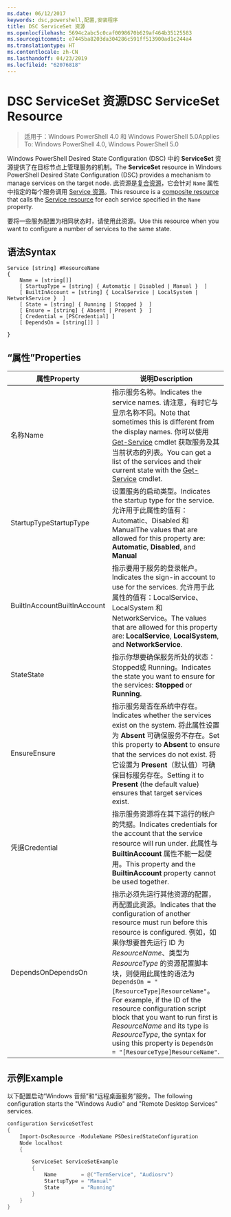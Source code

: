 ```yaml
---
ms.date: 06/12/2017
keywords: dsc,powershell,配置,安装程序
title: DSC ServiceSet 资源
ms.openlocfilehash: 5694c2abc5c0caf0098670b629af464b35125583
ms.sourcegitcommit: e7445ba8203da304286c591ff513900ad1c244a4
ms.translationtype: HT
ms.contentlocale: zh-CN
ms.lasthandoff: 04/23/2019
ms.locfileid: "62076818"
---
```

# <a name="dsc-serviceset-resource"></a><span data-ttu-id="1ba1a-103">DSC ServiceSet 资源</span><span class="sxs-lookup"><span data-stu-id="1ba1a-103">DSC ServiceSet Resource</span></span>

> <span data-ttu-id="1ba1a-104">适用于：Windows PowerShell 4.0 和 Windows PowerShell 5.0</span><span class="sxs-lookup"><span data-stu-id="1ba1a-104">Applies To: Windows PowerShell 4.0, Windows PowerShell 5.0</span></span>

<span data-ttu-id="1ba1a-105">Windows PowerShell Desired State Configuration (DSC) 中的 **ServiceSet** 资源提供了在目标节点上管理服务的机制。</span><span class="sxs-lookup"><span data-stu-id="1ba1a-105">The **ServiceSet** resource in Windows PowerShell Desired State Configuration (DSC) provides a mechanism to manage services on the target node.</span></span> <span data-ttu-id="1ba1a-106">此资源是[复合资源](../../../resources/authoringResourceComposite.md)，它会针对 `Name` 属性中指定的每个服务调用 [Service 资源](serviceResource.md)。</span><span class="sxs-lookup"><span data-stu-id="1ba1a-106">This resource is a [composite resource](../../../resources/authoringResourceComposite.md) that calls the [Service resource](serviceResource.md) for each service specified in the `Name` property.</span></span>

<span data-ttu-id="1ba1a-107">要将一些服务配置为相同状态时，请使用此资源。</span><span class="sxs-lookup"><span data-stu-id="1ba1a-107">Use this resource when you want to configure a number of services to the same state.</span></span>

## <a name="syntax"></a><span data-ttu-id="1ba1a-108">语法</span><span class="sxs-lookup"><span data-stu-id="1ba1a-108">Syntax</span></span>

```
Service [string] #ResourceName
{
    Name = [string[]]
    [ StartupType = [string] { Automatic | Disabled | Manual }  ]
    [ BuiltInAccount = [string] { LocalService | LocalSystem | NetworkService }  ]
    [ State = [string] { Running | Stopped }  ]
    [ Ensure = [string] { Absent | Present }  ]
    [ Credential = [PSCredential] ]
    [ DependsOn = [string[]] ]

}
```

## <a name="properties"></a><span data-ttu-id="1ba1a-109">“属性”</span><span class="sxs-lookup"><span data-stu-id="1ba1a-109">Properties</span></span>

|  <span data-ttu-id="1ba1a-110">属性</span><span class="sxs-lookup"><span data-stu-id="1ba1a-110">Property</span></span>  |  <span data-ttu-id="1ba1a-111">说明</span><span class="sxs-lookup"><span data-stu-id="1ba1a-111">Description</span></span>   |
|---|---|
| <span data-ttu-id="1ba1a-112">名称</span><span class="sxs-lookup"><span data-stu-id="1ba1a-112">Name</span></span>| <span data-ttu-id="1ba1a-113">指示服务名称。</span><span class="sxs-lookup"><span data-stu-id="1ba1a-113">Indicates the service names.</span></span> <span data-ttu-id="1ba1a-114">请注意，有时它与显示名称不同。</span><span class="sxs-lookup"><span data-stu-id="1ba1a-114">Note that sometimes this is different from the display names.</span></span> <span data-ttu-id="1ba1a-115">你可以使用 [Get-Service](https://technet.microsoft.com/library/hh849804.aspx) cmdlet 获取服务及其当前状态的列表。</span><span class="sxs-lookup"><span data-stu-id="1ba1a-115">You can get a list of the services and their current state with the [Get-Service](https://technet.microsoft.com/library/hh849804.aspx) cmdlet.</span></span>|
| <span data-ttu-id="1ba1a-116">StartupType</span><span class="sxs-lookup"><span data-stu-id="1ba1a-116">StartupType</span></span>| <span data-ttu-id="1ba1a-117">设置服务的启动类型。</span><span class="sxs-lookup"><span data-stu-id="1ba1a-117">Indicates the startup type for the service.</span></span> <span data-ttu-id="1ba1a-118">允许用于此属性的值有：Automatic、Disabled 和 Manual</span><span class="sxs-lookup"><span data-stu-id="1ba1a-118">The values that are allowed for this property are: **Automatic**, **Disabled**, and **Manual**</span></span>|
| <span data-ttu-id="1ba1a-119">BuiltInAccount</span><span class="sxs-lookup"><span data-stu-id="1ba1a-119">BuiltInAccount</span></span>| <span data-ttu-id="1ba1a-120">指示要用于服务的登录帐户。</span><span class="sxs-lookup"><span data-stu-id="1ba1a-120">Indicates the sign-in account to use for the services.</span></span> <span data-ttu-id="1ba1a-121">允许用于此属性的值有：LocalService、LocalSystem 和 NetworkService。</span><span class="sxs-lookup"><span data-stu-id="1ba1a-121">The values that are allowed for this property are: **LocalService**, **LocalSystem**, and **NetworkService**.</span></span>|
| <span data-ttu-id="1ba1a-122">State</span><span class="sxs-lookup"><span data-stu-id="1ba1a-122">State</span></span>| <span data-ttu-id="1ba1a-123">指示你想要确保服务所处的状态：Stopped或 Running。</span><span class="sxs-lookup"><span data-stu-id="1ba1a-123">Indicates the state you want to ensure for the services: **Stopped** or **Running**.</span></span>|
| <span data-ttu-id="1ba1a-124">Ensure</span><span class="sxs-lookup"><span data-stu-id="1ba1a-124">Ensure</span></span>| <span data-ttu-id="1ba1a-125">指示服务是否在系统中存在。</span><span class="sxs-lookup"><span data-stu-id="1ba1a-125">Indicates whether the services exist on the system.</span></span> <span data-ttu-id="1ba1a-126">将此属性设置为 **Absent** 可确保服务不存在。</span><span class="sxs-lookup"><span data-stu-id="1ba1a-126">Set this property to **Absent** to ensure that the services do not exist.</span></span> <span data-ttu-id="1ba1a-127">将它设置为 **Present**（默认值）可确保目标服务存在。</span><span class="sxs-lookup"><span data-stu-id="1ba1a-127">Setting it to **Present** (the default value) ensures that target services exist.</span></span>|
| <span data-ttu-id="1ba1a-128">凭据</span><span class="sxs-lookup"><span data-stu-id="1ba1a-128">Credential</span></span>| <span data-ttu-id="1ba1a-129">指示服务资源将在其下运行的帐户的凭据。</span><span class="sxs-lookup"><span data-stu-id="1ba1a-129">Indicates credentials for the account that the service resource will run under.</span></span> <span data-ttu-id="1ba1a-130">此属性与 **BuiltinAccount** 属性不能一起使用。</span><span class="sxs-lookup"><span data-stu-id="1ba1a-130">This property and the **BuiltinAccount** property cannot be used together.</span></span>|
| <span data-ttu-id="1ba1a-131">DependsOn</span><span class="sxs-lookup"><span data-stu-id="1ba1a-131">DependsOn</span></span>| <span data-ttu-id="1ba1a-132">指示必须先运行其他资源的配置，再配置此资源。</span><span class="sxs-lookup"><span data-stu-id="1ba1a-132">Indicates that the configuration of another resource must run before this resource is configured.</span></span> <span data-ttu-id="1ba1a-133">例如，如果你想要首先运行 ID 为 *ResourceName*、类型为 *ResourceType* 的资源配置脚本块，则使用此属性的语法为 `DependsOn = "[ResourceType]ResourceName"`。</span><span class="sxs-lookup"><span data-stu-id="1ba1a-133">For example, if the ID of the resource configuration script block that you want to run first is *ResourceName* and its type is *ResourceType*, the syntax for using this property is `DependsOn = "[ResourceType]ResourceName"`.</span></span>|



## <a name="example"></a><span data-ttu-id="1ba1a-134">示例</span><span class="sxs-lookup"><span data-stu-id="1ba1a-134">Example</span></span>

<span data-ttu-id="1ba1a-135">以下配置启动“Windows 音频”和“远程桌面服务”服务。</span><span class="sxs-lookup"><span data-stu-id="1ba1a-135">The following configuration starts the "Windows Audio" and "Remote Desktop Services" services.</span></span>

```powershell
configuration ServiceSetTest
{
    Import-DscResource -ModuleName PSDesiredStateConfiguration
    Node localhost
    {

        ServiceSet ServiceSetExample
        {
            Name        = @("TermService", "Audiosrv")
            StartupType = "Manual"
            State       = "Running"
        }
    }
}
```
